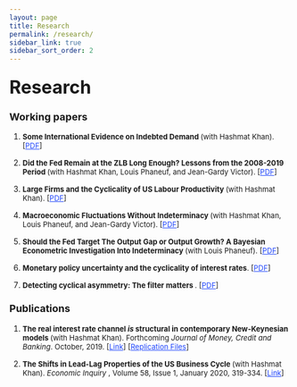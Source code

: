 ```yaml
---
layout: page
title: Research
permalink: /research/
sidebar_link: true
sidebar_sort_order: 2
---
```

### <font size="6"> Research  </font>

### <font size="4">  Working papers  </font>

<ol>

<font size="2"> <li> <b>  Some International Evidence on Indebted Demand </b> (with Hashmat Khan). [<a href="https://carleton.ca/economics/wp-content/uploads/cewp21-10.pdf" style="color:#1F45FC" target="blank">PDF</a>] </li></font>

<font size="2"> <li>  <b>  Did the Fed Remain at the ZLB Long Enough? Lessons from the 2008-2019 Period  </b> (with Hashmat Khan, Louis Phaneuf, and Jean-Gardy Victor). [<a href="https://braultjosh.github.io/pdfs/MP_2008-2019.pdf" style="color:#1F45FC" target="blank">PDF</a>]  </li></font>

<font size="2"> <li>  <b> Large Firms and the Cyclicality of US Labour Productivity </b> (with Hashmat Khan). [<a href="https://carleton.ca/economics/wp-content/uploads/cewp21-02-1.pdf" style="color:#1F45FC" target="blank">PDF</a>] </li></font>

<font size="2"> <li>  <b> Macroeconomic Fluctuations Without Indeterminacy </b> (with Hashmat Khan, Louis Phaneuf, and Jean-Gardy Victor). [<a href="https://braultjosh.github.io/pdfs/Macro_Fluctuations.pdf" style="color:#1F45FC" target="blank">PDF</a>] </li></font>

<font size="2"> <li>  <b> Should the Fed Target The Output Gap or Output Growth? A Bayesian Econometric Investigation Into Indeterminacy </b> (with Louis Phaneuf). [<a href="https://braultjosh.github.io/pdfs/BP_2021_Indeterminacy.pdf" style="color:#1F45FC" target="blank">PDF</a>] </li></font>

<font size="2"> <li>  <b> Monetary policy uncertainty and the cyclicality of interest rates</b>. [<a href="https://braultjosh.github.io/pdfs/RR_SEP_V1.pdf" style="color:#1F45FC" target="blank">PDF</a>] </li></font>

<font size="2"> <li>  <b> Detecting cyclical asymmetry: The filter matters </b>. [<a href="https://braultjosh.github.io/pdfs/Filtering_Brault_V5.pdf" style="color:#1F45FC" target="blank">PDF</a>] </li></font>

</ol>

### <font size="4">  Publications  </font>

<ol>

<font size="2"> <li>  <b> The real interest rate channel <em> is </em> structural in contemporary New-Keynesian models </b> (with Hashmat Khan).  Forthcoming <i> Journal of Money, Credit and Banking</i>. October, 2019. [<a href="https://ideas.repec.org/p/car/carecp/19-05.html" style="color:#1F45FC">Link</a>]  [<a href="https://github.com/braultjosh/BK2019JMCB" style="color:#1F45FC">Replication Files</a>]</li> </font>


<font size="2"> <li> <b> The Shifts in Lead-Lag Properties of the US Business Cycle </b> (with Hashmat Khan). <i> Economic Inquiry </i>, Volume 58, Issue 1, January 2020, 319-334. [<a href="https://onlinelibrary.wiley.com/doi/full/10.1111/ecin.12841" style="color:#1F45FC">Link</a>]  </li> </font>

</ol>
